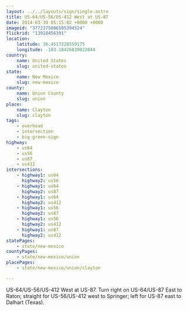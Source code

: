 ```yaml
---
layout: ../../layouts/sign/single.astro
title: US-64/US-56/US-412 West at US-87
date: 2014-03-30 05:15:02 +0000 +0000
imageid: "3772375006505394524"
flickrid: "13918456391"
location:
    latitude: 36.4517228559175
    longitude: -103.18426839022044
country:
    name: United States
    slug: united-states
state:
    name: New Mexico
    slug: new-mexico
county:
    name: Union County
    slug: union
place:
    name: Clayton
    slug: clayton
tags:
    - overhead
    - intersection
    - big-green-sign
highway:
    - us64
    - us56
    - us87
    - us412
intersections:
    - highway1: us64
      highway2: us56
    - highway1: us64
      highway2: us87
    - highway1: us64
      highway2: us412
    - highway1: us56
      highway2: us87
    - highway1: us56
      highway2: us412
    - highway1: us87
      highway2: us412
statePages:
    - state/new-mexico
countyPages:
    - state/new-mexico/union
placePages:
    - state/new-mexico/union/clayton

---
```

US-64/US-56/US-412 West at US-87.  Turn right on US-64/US-87 East to Raton; straight for US-56/US-412 west to Springer; left for US-87 east to Dalhart (Texas).